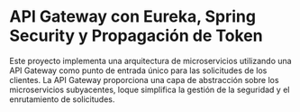 
# API Gateway con Eureka, Spring Security y Propagación de Token
Este proyecto implementa una arquitectura de microservicios utilizando una API Gateway como punto de entrada único para las solicitudes de los clientes. La API Gateway proporciona una capa de abstracción sobre los microservicios subyacentes, loque simplifica la gestión de la seguridad y el enrutamiento de solicitudes.
